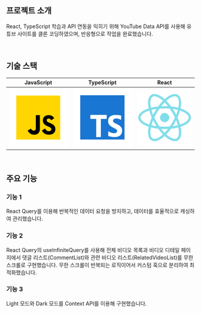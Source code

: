 ## 프로젝트 소개
<p>
  React, TypeScript 학습과 API 연동을 익히기 위해 YouTube Data API를 사용해 유튜브 사이트를 클론 코딩하였으며, 반응형으로 작업을 완료했습니다.
</p>

<br>

## 기술 스택

| JavaScript | TypeScript |  React   |
| :--------: | :--------: | :------: |
|   ![js]    |   ![ts]    | ![react] |

<br>

## 주요 기능

### 기능 1
<p>React Query를 이용해 반복적인 데이터 요청을 방지하고, 데이터를 효율적으로 캐싱하여 관리했습니다.</p>

### 기능 2
<p>React Query의 useInfiniteQuery를 사용해 전체 비디오 목록과 비디오 디테일 페이지에서 댓글 리스트(CommentList)와 관련 비디오 리스트(RelatedVideoList)를 무한 스크롤로 구현했습니다. 무한 스크롤이 반복되는 로직이어서 커스텀 훅으로 분리하여 최적화했습니다.</p>

### 기능 3
<p>Light 모드와 Dark 모드를 Context API를 이용해 구현했습니다.</p>


<br>

<!-- Stack Icon Refernces -->

[js]: /stacks/javascript.svg
[ts]: /stacks/typescript.svg
[react]: /stacks/react.svg

